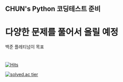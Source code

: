 ## CHUN's Python 코딩테스트 준비 



# 다양한 문제를 풀어서 올릴 예정 




백준 플레티넘이 목표
#
#
#
[![Hits](https://hits.seeyoufarm.com/api/count/incr/badge.svg?url=https%3A%2F%2Fgithub.com%2Fchuneeeee%2Fpython_study&count_bg=%235ABBE1&title_bg=%23555555&icon=python.svg&icon_color=%23FAFDC5&title=HI&edge_flat=false)](https://hits.seeyoufarm.com)

[![solved.ac tier](http://mazassumnida.wtf/api/generate_badge?boj=charie96)](https://solved.ac/charie96)




